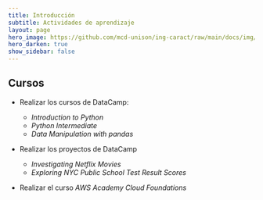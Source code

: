```yaml
---
title: Introducción 
subtitle: Actividades de aprendizaje
layout: page
hero_image: https://github.com/mcd-unison/ing-caract/raw/main/docs/img/rectoria2_muse.jpg
hero_darken: true
show_sidebar: false
---
```



## Cursos

- Realizar los cursos de DataCamp:
  - *Introduction to Python*
  - *Python Intermediate*
  - *Data Manipulation with pandas*
  
- Realizar los proyectos de DataCamp
  - *Investigating Netflix Movies*
  - *Exploring NYC Public School Test Result Scores*

- Realizar el curso *AWS Academy Cloud Foundations*

